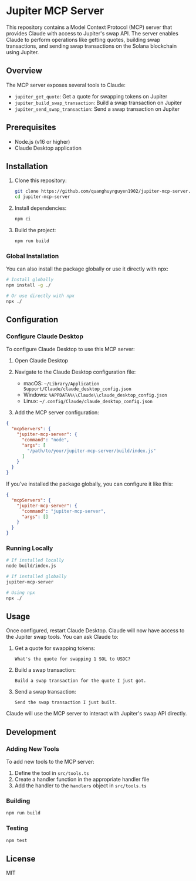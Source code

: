# Jupiter MCP Server

This repository contains a Model Context Protocol (MCP) server that provides Claude with access to Jupiter's swap API. The server enables Claude to perform operations like getting quotes, building swap transactions, and sending swap transactions on the Solana blockchain using Jupiter.

## Overview

The MCP server exposes several tools to Claude:

- `jupiter_get_quote`: Get a quote for swapping tokens on Jupiter
- `jupiter_build_swap_transaction`: Build a swap transaction on Jupiter
- `jupiter_send_swap_transaction`: Send a swap transaction on Jupiter

## Prerequisites

- Node.js (v16 or higher)
- Claude Desktop application

## Installation

1. Clone this repository:
   ```bash
   git clone https://github.com/quanghuynguyen1902/jupiter-mcp-server.git
   cd jupiter-mcp-server
   ```

2. Install dependencies:
   ```bash
   npm ci
   ```

3. Build the project:
   ```bash
   npm run build
   ```

### Global Installation

You can also install the package globally or use it directly with npx:

```bash
# Install globally
npm install -g ./

# Or use directly with npx
npx ./
```

## Configuration

### Configure Claude Desktop

To configure Claude Desktop to use this MCP server:

1. Open Claude Desktop
2. Navigate to the Claude Desktop configuration file:
   - macOS: `~/Library/Application Support/Claude/claude_desktop_config.json`
   - Windows: `%APPDATA%\\Claude\\claude_desktop_config.json`
   - Linux: `~/.config/Claude/claude_desktop_config.json`

3. Add the MCP server configuration:

```json
{
  "mcpServers": {
    "jupiter-mcp-server": {
      "command": "node",
      "args": [
        "/path/to/your/jupiter-mcp-server/build/index.js"
      ]
    }
  }
}
```

If you've installed the package globally, you can configure it like this:

```json
{
  "mcpServers": {
    "jupiter-mcp-server": {
      "command": "jupiter-mcp-server",
      "args": []
    }
  }
}
```

### Running Locally

```bash
# If installed locally
node build/index.js

# If installed globally
jupiter-mcp-server

# Using npx
npx ./
```

## Usage

Once configured, restart Claude Desktop. Claude will now have access to the Jupiter swap tools. You can ask Claude to:

1. Get a quote for swapping tokens:
   ```
   What's the quote for swapping 1 SOL to USDC?
   ```

2. Build a swap transaction:
   ```
   Build a swap transaction for the quote I just got.
   ```

3. Send a swap transaction:
   ```
   Send the swap transaction I just built.
   ```

Claude will use the MCP server to interact with Jupiter's swap API directly.

## Development

### Adding New Tools

To add new tools to the MCP server:

1. Define the tool in `src/tools.ts`
2. Create a handler function in the appropriate handler file
3. Add the handler to the `handlers` object in `src/tools.ts`

### Building

```bash
npm run build
```

### Testing

```bash
npm test
```

## License

MIT
